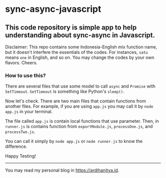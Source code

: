 # sync-async-javascript
## This code repository is simple app to help understanding about sync-async in Javascript.

Disclaimer: This repo contains some Indonesia-English mix function name, but it doesn't interfere the essentials of the codes. For instances, `satu` means `one` in English, and so on. You may change the codes by your own flavors. Cheers.

### How to use this?
There are several files that use some model to call `async` and `Promise` with `SetTimeout`. `SetTimeout` is something like Python's ``sleep()``.

Now let's check. There are two main files that contain functions from another files. For example, if you are using `app.js` you may call it by `node app.js` in your terminal. 

The file called `app.js` is contain local functions that use parameter. Then, in `runner.js` is contains function from `exportModule.js`, `processOne.js`, and `processTwo.js`. 

You can call it simply by `node app.js` or `node runner.js` to know the difference. 

Happy Testing!

---
You may read my personal blog in https://ardihanitya.id.